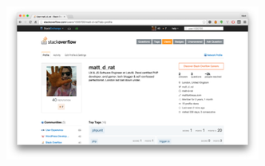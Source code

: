 [![Screenshot of Matt's Stack Overflow profile](assets/images/social-media-stackoverflow.png)](http://stackoverflow.com/users/1535700/matt-d-rat)
